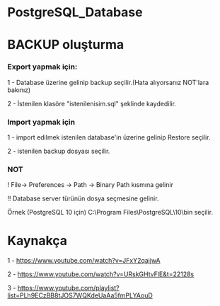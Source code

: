 # PostgreSQL_Database


# BACKUP oluşturma

### Export yapmak için:

1 - Database üzerine gelinip backup seçilir.(Hata alıyorsanız NOT'lara bakınız)

2 - İstenilen klasöre "istenilenisim.sql" şeklinde kaydedilir.

### Import yapmak için

1 - import edilmek istenilen database'in üzerine gelinip Restore seçilir.

2 - istenilen backup dosyası seçilir.

### NOT

! File-> Preferences -> Path -> Binary Path kısmına gelinir

!! Database server türünün dosya seçmesine gelinir.

Örnek (PostgreSQL 10 için) C:\Program Files\PostgreSQL\10\bin seçilir.

# Kaynakça

1 - https://www.youtube.com/watch?v=JFxY2qajjwA

2 - https://www.youtube.com/watch?v=URskGHtvFlE&t=22128s

3 - https://www.youtube.com/playlist?list=PLh9ECzBB8tJOS7WQKdeUaAa5fmPLYAouD
